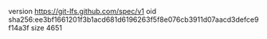 version https://git-lfs.github.com/spec/v1
oid sha256:ee3bf1661201f3b1acd681d6196263f5f8e076cb3911d07aacd3defce9f14a3f
size 4651
